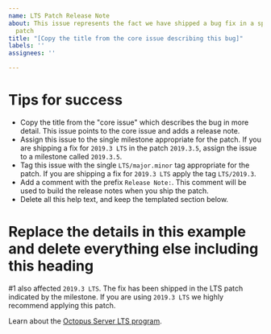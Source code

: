 ```yaml
---
name: LTS Patch Release Note
about: This issue represents the fact we have shipped a bug fix in a specific LTS
  patch
title: "[Copy the title from the core issue describing this bug]"
labels: ''
assignees: ''

---
```


# Tips for success

- Copy the title from the "core issue" which describes the bug in more detail. This issue points to the core issue and adds a release note.
- Assign this issue to the single milestone appropriate for the patch. If you are shipping a fix for `2019.3 LTS` in the patch `2019.3.5`, assign the issue to a milestone called `2019.3.5`.
- Tag this issue with the single `LTS/major.minor` tag appropriate for the patch. If you are shipping a fix for `2019.3 LTS` apply the tag `LTS/2019.3`.
- Add a comment with the prefix `Release Note:`. This comment will be used to build the release notes when you ship the patch.
- Delete all this help text, and keep the templated section below.

# Replace the details in this example and delete everything else including this heading

#1 also affected `2019.3 LTS`. The fix has been shipped in the LTS patch indicated by the milestone. If you are using `2019.3 LTS` we highly recommend applying this patch.

Learn about the [Octopus Server LTS program](https://g.octopushq.com/longtermsupport).
